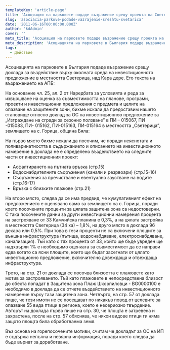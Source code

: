 ```yaml
---
templateKey: 'article-page'
title: 'Асоциация на парковете подаде възражение срещу проекта на Светерица'
slug: 'asociacia-parkove-podade-vazrajenie-sreshtu-svetarica'
date: '2011-06-16T00:00:00.000Z'
author: 'kdAdmin'
cover: ''
meta_title: 'Асоциация на парковете подаде възражение срещу проекта на Светерица'
meta_description: 'Асоциацията на парковете в България подаде възражение срещу доклада за въздействие върху околната среда на инвестиционното предложение в местността Светерица, над Кара дере'
tags:
  - Действие
---
```


Асоциацията на парковете в България подаде възражение срещу доклада за въздействие върху околната среда на инвестиционното предложение в местността Светерица, над Кара дере. Ето текста на възражението на АПБ:

На основание чл. 25, ал. 2 от Наредбата за условията и реда за извършване на оценка за съвместимостта на планове, програми, проекти и инвестиционни предложения с предмета и целите на опазване на защитените зони, бихме искали да предоставим нашето становище относно доклад за ОС на инвестиционноо предложение за „Изграждане на сгради за сезонно ползване” в ПИ – 015067, ПИ -015083, ПИ- 015162, ПИ-015163, ПИ-015164 в местността „Светерица”, землището на с. Горица, община Бяла:

На първо място бихме искали да посочим, че поради неяснотата и поливаринатността в съдържанието и описанието на инвестиционното намерение в доклада не е определено въздействието на следните части от инвестиционния проект:

- Асфалтирането на пътната връзка (стр.15)
- Водоснабдителните съоръжения (канали и резрвоари) (стр.15-16)
- Съоръжения за пречистване и евентуално заустване на водите (стр.16-17)
- Връзка с близките плажове (стр.21)

На второ място, следва да се има предвид, че кумулативният ефект на предложението е оценявано само за землището на с. Горица, поради което посочените проценти за цялата защитена зона са недостоверни. С така посочените данни за други инвестиционни намерения процента на застрояване от ЗЗ Камчийска планина е 0,3%, а на цялата застройка в местността Светерица (34 ха) – 1,8%, на друго място в доклада 96 декара или 0,5%. При това в тези проценти не са включени площите за външна инфраструктура (пътища, водоснабдяване, електроснабдяване, канализация). Тъй като с тях процента от ЗЗ, който ще бъде увреден ще надхвърли 1% е необходимо оценката за съвместимост да се направи едва когато са ясни площите, които ще бъдат засегнати от цялато инвестиционно предложение, включително довеждаща и отвеждаща инфраструктура.

Трето, на стр. 21 от доклада се посочва близостта с плажовете като мотив за застрояването. Тъй като плажовете в непосредствена близост до обекта попадат в Защитена зона Плаж Шкорпиловци - BG0000100 е необхдимо в доклада да се отчете въздействието на инвестиционното намерение върху тази защитена зона.
Четвърто, на стр. 57 от доклада пише, че тези имоти не се посещават по никакъв повод от целевите за опазване 55 вида птици в региона, което е несериозно твърдение. Авторът на доклада първо пише на стр. 30, че площта е затревена и захрастена, после на стр. 57 обяснява, че някои видове птици ги няма защото площта била обработваема земя.

Въз основа на горепосочените мотиви, считам че докладът за ОС на ИП е съдържа непълна и невярна информация, поради което следва да бъде върнат за доработване.
